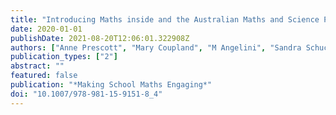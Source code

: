 ```yaml
---
title: "Introducing Maths inside and the Australian Maths and Science Partnerships Program (AMSPP)"
date: 2020-01-01
publishDate: 2021-08-20T12:06:01.322908Z
authors: ["Anne Prescott", "Mary Coupland", "M Angelini", "Sandra Schuck"]
publication_types: ["2"]
abstract: ""
featured: false
publication: "*Making School Maths Engaging*"
doi: "10.1007/978-981-15-9151-8_4"
---
```



